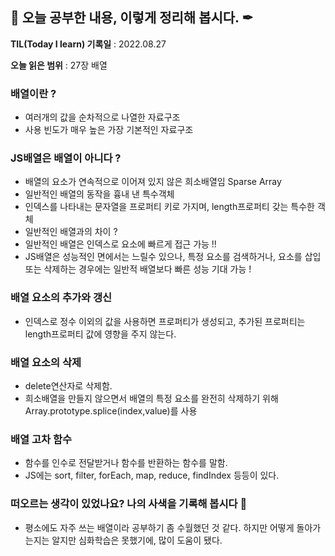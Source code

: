 ## 📕 오늘 공부한 내용, 이렇게 정리해 봅시다. ✒

**TIL(Today I learn) 기록일** : 2022.08.27

**오늘 읽은 범위** : 27장 배열

### 배열이란 ?

+ 여러개의 값을 순차적으로 나열한 자료구조
+ 사용 빈도가 매우 높은 가장 기본적인 자료구조

### JS배열은 배열이 아니다 ?
+ 배열의 요소가 연속적으로 이어져 있지 않은 희소배열임 Sparse Array
+ 일반적인 배열의 동작을 흉내 낸 특수객체
+ 인덱스를 나타내는 문자열을 프로퍼티 키로 가지며, length프로퍼티 갖는 특수한 객체
+ 일반적인 배열과의 차이 ? 
+ 일반적인 배열은 인덱스로 요소에 빠르게 접근 가능 !!
+ JS배열은 성능적인 면에서는 느릴수 있으나, 특정 요소를 검색하거나, 요소를 삽입 또는 삭제하는 경우에는 일반적 배열보다 빠른 성능 기대 가능 !

### 배열 요소의 추가와 갱신
+ 인덱스로 정수 이외의 값을 사용하면 프로퍼티가 생성되고, 추가된 프로퍼티는 length프로퍼티 값에 영향을 주지 않는다.

### 배열 요소의 삭제
+ delete연산자로 삭제함.
+ 희소배열을 만들지 않으면서 배열의 특정 요소를 완전히 삭제하기 위해 Array.prototype.splice(index,value)를 사용

### 배열 고차 함수
+ 함수를 인수로 전달받거나 함수를 반환하는 함수를 말함.
+ JS에는 sort, filter, forEach, map, reduce, findIndex 등등이 있다.


### 떠오르는 생각이 있었나요? 나의 사색을 기록해 봅시다 💭
+ 평소에도 자주 쓰는 배열이라 공부하기 좀 수월했던 것 같다. 하지만 어떻게 돌아가는지는 알지만 심화학습은 못했기에, 많이 도움이 됐다.
